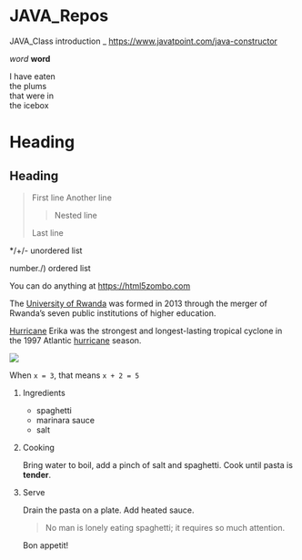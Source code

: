 # JAVA_Repos
JAVA_Class introduction _ https://www.javatpoint.com/java-constructor

*word*
**word**

I have eaten\
the plums\
that were in\
the icebox

# Heading
## Heading

> First line
> Another line
>
> >Nested line
>
> Last line

*/+/- unordered list 

number./) ordered list

You can do anything at 
<https://html5zombo.com>

The [University of Rwanda](http://www.ur.ac.rw) was formed in 2013 through the merger of Rwanda’s seven public institutions of higher education.

[Hurricane][1] Erika was the strongest and longest-lasting tropical cyclone in the 1997 Atlantic [hurricane][1] season.

[1]:https://w.wiki/qYn

![](https://commonmark.org/help/images/favicon.png)

When `x = 3`, that means `x + 2 = 5`

1. Ingredients

    - spaghetti
    - marinara sauce
    - salt

2. Cooking

    Bring water to boil, add a pinch of salt and spaghetti. Cook until pasta is **tender**.

3. Serve

    Drain the pasta on a plate. Add heated sauce. 

    > No man is lonely eating spaghetti; it requires so much attention.

    Bon appetit!

   
